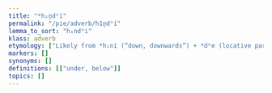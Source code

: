 ```yaml
---
title: "*h₁n̥dʰí"
permalink: "/pie/adverb/h1n̥dʰí"
lemma_to_sort: "h₁ndʰi"
klass: adverb
etymology: ["Likely from *h₁ní (“down, downwards”) +‎ *dʰe (locative particle)."]
markers: []
synonyms: []
definitions: [["under, below"]]
topics: []
---
```

